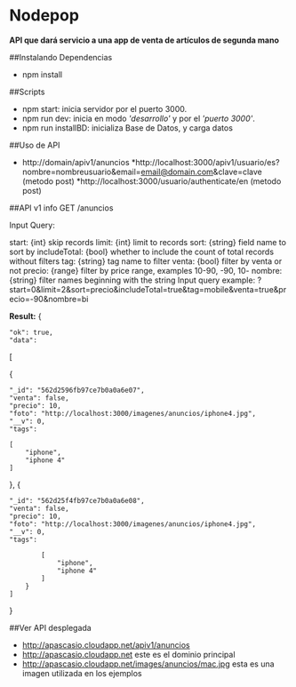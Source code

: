 # Nodepop 
**API que dará servicio a una app de venta de artículos de segunda mano**

##Instalando Dependencias
  * npm install

##Scripts
  * npm start: inicia servidor  por el puerto 3000.
  * npm run dev: inicia en modo *'desarrollo'*  y por el *'puerto 3000'*.
  * npm run installBD: inicializa Base de Datos, y carga datos

##Uso de API
  * http://domain/apiv1/anuncios
  *http://localhost:3000/apiv1/usuario/es?nombre=nombreusuario&email=email@domain.com&clave=clave (metodo post)
  *http://localhost:3000/usuario/authenticate/en (metodo post)


##API v1 info
GET /anuncios

Input Query:

start: {int} skip records
limit: {int} limit to records
sort: {string} field name to sort by
includeTotal: {bool} whether to include the count of total records without filters
tag: {string} tag name to filter
venta: {bool} filter by venta or not
precio: {range} filter by price range, examples 10-90, -90, 10-
nombre: {string} filter names beginning with the string
Input query example: ?start=0&limit=2&sort=precio&includeTotal=true&tag=mobile&venta=true&precio=-90&nombre=bi

**Result:** 
{

    "ok": true,
    "data": 

[

{

    "_id": "562d2596fb97ce7b0a0a6e07",
    "venta": false,
    "precio": 10,
    "foto": "http://localhost:3000/imagenes/anuncios/iphone4.jpg",
    "__v": 0,
    "tags": 

    [
        "iphone",
        "iphone 4"
    ]

},
{

    "_id": "562d25f4fb97ce7b0a0a6e08",
    "venta": false,
    "precio": 10,
    "foto": "http://localhost:3000/imagenes/anuncios/iphone4.jpg",
    "__v": 0,
    "tags": 

            [
                "iphone",
                "iphone 4"
            ]
        }
    ]

}


##Ver API desplegada 
  * http://apascasio.cloudapp.net/apiv1/anuncios
  * http://apascasio.cloudapp.net  este es el dominio principal
  * http://apascasio.cloudapp.net/images/anuncios/mac.jpg    esta es una imagen utilizada en los ejemplos
